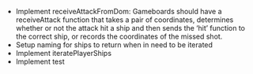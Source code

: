 <!-- - Import babel to make E6 import usable -->
<!-- - Test hit function within the Ship factory -->
<!-- - Implement addShipToBoardGrid -->
- Implement receiveAttackFromDom: 
Gameboards should have a receiveAttack function that takes a pair of coordinates, determines whether or not the attack hit a ship and then sends the ‘hit’ function to the correct ship, or records the coordinates of the missed shot.
-  Setup naming for ships to return when in need to be iterated
-  Implement iteratePlayerShips
 - Implement test